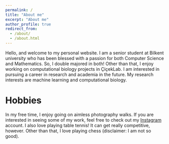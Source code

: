 ```yaml
---
permalink: /
title: "About me"
excerpt: "About me"
author_profile: true
redirect_from: 
  - /about/
  - /about.html
---
```


Hello, and welcome to my personal website. I am a senior student at Bilkent university who has been blessed with a passion for both Computer Science and Mathematics. So, I double majored in both! Other than that, I enjoy working on computational biology projects in ÇiçekLab. I am interested in pursuing a career in research and academia in the future. My research interests are machine learning and computational biology. 

Hobbies
=====
In my free time, I enjoy going on aimless photography walks. If you are interested in seeing some of my work, feel free to check out my [Instagram](https://www.instagram.com/mohahf19/) account. I also love playing table tennis! It can get really competitive, however. Other than that, I love playing chess (disclaimer: I am not so good). 
